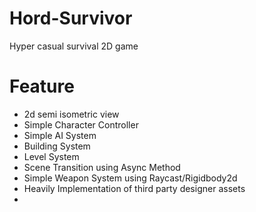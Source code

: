 # Hord-Survivor
Hyper casual survival 2D game
# Feature
- 2d semi isometric view
- Simple Character Controller
- Simple AI System
- Building System
- Level System
- Scene Transition using Async Method
- Simple Weapon System using Raycast/Rigidbody2d
- Heavily Implementation of third party designer assets
- 
